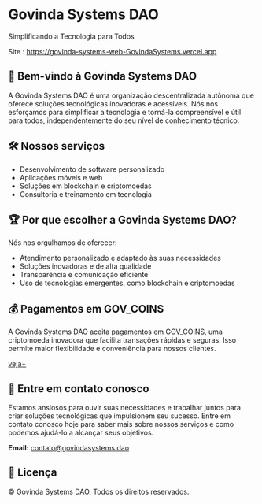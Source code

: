 

# Govinda Systems DAO

Simplificando a Tecnologia para Todos

Site : https://govinda-systems-web-GovindaSystems.vercel.app


## 🌟 Bem-vindo à Govinda Systems DAO

A Govinda Systems DAO é uma organização descentralizada autônoma que oferece soluções tecnológicas inovadoras e acessíveis. Nós nos esforçamos para simplificar a tecnologia e torná-la compreensível e útil para todos, independentemente do seu nível de conhecimento técnico.

## 🛠️ Nossos serviços

- Desenvolvimento de software personalizado
- Aplicações móveis e web
- Soluções em blockchain e criptomoedas
- Consultoria e treinamento em tecnologia

## 🏆 Por que escolher a Govinda Systems DAO?

Nós nos orgulhamos de oferecer:

- Atendimento personalizado e adaptado às suas necessidades
- Soluções inovadoras e de alta qualidade
- Transparência e comunicação eficiente
- Uso de tecnologias emergentes, como blockchain e criptomoedas

## 💰 Pagamentos em GOV_COINS

A Govinda Systems DAO aceita pagamentos em GOV_COINS, uma criptomoeda inovadora que facilita transações rápidas e seguras. Isso permite maior flexibilidade e conveniência para nossos clientes.

[veja+](veja+)

## 📧 Entre em contato conosco

Estamos ansiosos para ouvir suas necessidades e trabalhar juntos para criar soluções tecnológicas que impulsionem seu sucesso. Entre em contato conosco hoje para saber mais sobre nossos serviços e como podemos ajudá-lo a alcançar seus objetivos.

**Email:** contato@govindasystems.dao

## 📜 Licença

&copy; Govinda Systems DAO. Todos os direitos reservados.